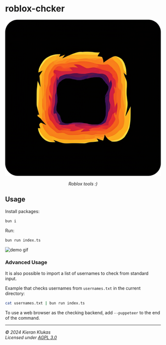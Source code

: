 # roblox-chcker

<p align="center">
  <img src="https://github.com/kcoderhtml/roblox-chcker/blob/master/.github/images/logo.png?raw=true" alt="square icon with funky orange and blue firey edges"/>
</p>

<p align="center">
    <i>Roblox tools :)</i>
</p>

## Usage

Install packages:

```bash
bun i
```

Run:

```bash
bun run index.ts
```

![demo gif](.github/images/out.gif)

### Advanced Usage

It is also possible to import a list of usernames to check from standard input.

Example that checks usernames from `usernames.txt` in the current directory:

```bash
cat usernames.txt | bun run index.ts
```

To use a web browser as the checking backend, add `--puppeteer` to the end of the command.

---

_© 2024 Kieran Klukas_  
_Licensed under [AGPL 3.0](LICENSE.md)_  